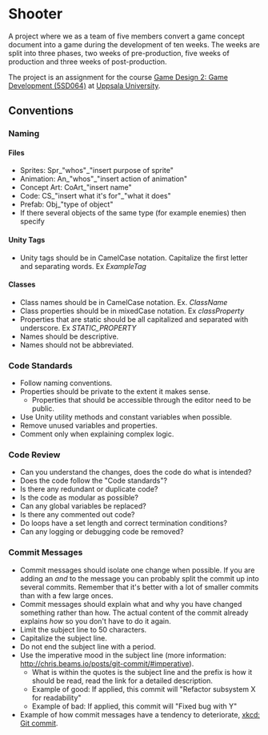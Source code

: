 # Shooter
A project where we as a team of five members convert a game concept document into a game during the development of ten weeks. The weeks are split into three phases, two weeks of pre-production, five weeks of production and three weeks of post-production.

The project is an assignment for the course [Game Design 2: Game Development (5SD064)](http://www.uu.se/en/admissions/master/selma/kursplan/?kpid=33553) at [Uppsala University](http://www.uu.se/en).

## Conventions

### Naming
#### Files
- Sprites: Spr\_"whos"\_"insert purpose of sprite"
- Animation: An\_"whos"\_"insert action of animation"
- Concept Art: CoArt\_"insert name"
- Code: CS\_"insert what it's for"\_"what it does"
- Prefab: Obj\_"type of object"
- If there several objects of the same type (for example enemies) then specify

#### Unity Tags
- Unity tags should be in CamelCase notation. Capitalize the first letter and separating words. Ex _ExampleTag_

#### Classes
- Class names should be in CamelCase notation. Ex. _ClassName_
- Class properties should be in mixedCase notation. Ex _classProperty_
- Properties that are static should be all capitalized and separated with underscore. Ex _STATIC_PROPERTY_
- Names should be descriptive.
- Names should not be abbreviated.

### Code Standards
- Follow naming conventions.
- Properties should be private to the extent it makes sense.
	- Properties that should be accessible through the editor need to be public.
- Use Unity utility methods and constant variables when possible.
- Remove unused variables and properties.
- Comment only when explaining complex logic.

### Code Review
- Can you understand the changes, does the code do what is intended?
- Does the code follow the "Code standards"?
- Is there any redundant or duplicate code?
- Is the code as modular as possible?
- Can any global variables be replaced?
- Is there any commented out code?
- Do loops have a set length and correct termination conditions?
- Can any logging or debugging code be removed?

### Commit Messages
- Commit messages should isolate one change when possible. If you are adding an _and_ to the message you can probably split the commit up into several commits. Remember that it's better with a lot of smaller commits than with a few large onces.
- Commit messages should explain what and why you have changed something rather than how. The actual content of the commit already explains _how_ so you don't have to do it again.
- Limit the subject line to 50 characters.
- Capitalize the subject line.
- Do not end the subject line with a period.
- Use the imperative mood in the subject line (more information: http://chris.beams.io/posts/git-commit/#imperative).
	- What is within the quotes is the subject line and the prefix is how it should be read, read the link for a detailed description.
	- Example of good: If applied, this commit will "Refactor subsystem X for readability"
	- Example of bad: If applied, this commit will "Fixed bug with Y"
- Example of how commit messages have a tendency to deteriorate, [xkcd: Git commit](https://xkcd.com/1296/).
